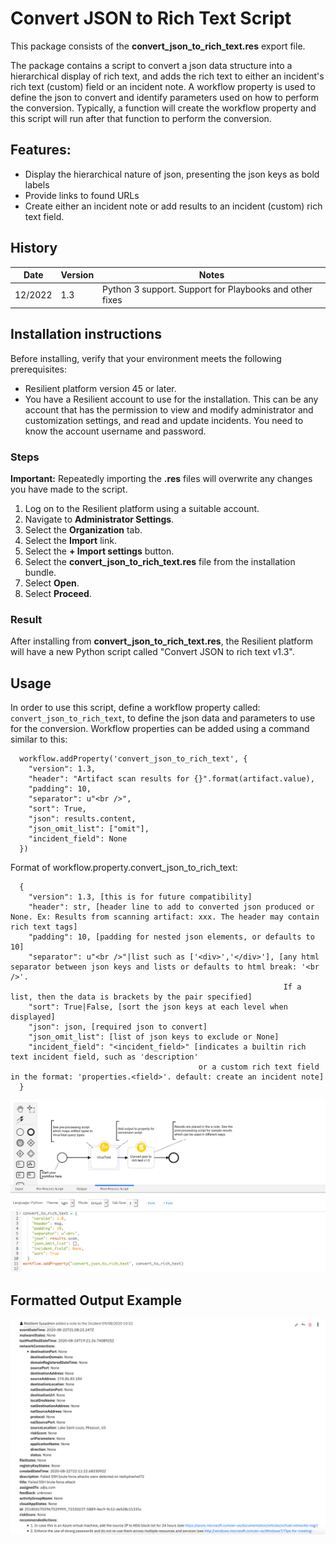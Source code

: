 # Convert JSON to Rich Text Script
This package consists of the **convert_json_to_rich_text.res** export file.

The package contains a script to convert a json data structure into a hierarchical display of rich text,
and adds the rich text to either an incident's rich text (custom) field or an incident note.
A workflow property is used to define the json to convert and identify parameters used on how to perform the conversion.
Typically, a function will create the workflow property and this script will run after that function to perform the conversion.

## Features:
  * Display the hierarchical nature of json, presenting the json keys as bold labels
  * Provide links to found URLs
  * Create either an incident note or add results to an incident (custom) rich text field.

## History
| Date | Version | Notes |
| ---- | ------- | ----- |
| 12/2022 | 1.3 | Python 3 support. Support for Playbooks and other fixes |

## Installation instructions

Before installing, verify that your environment meets the following prerequisites:
* Resilient platform version 45 or later.
* You have a Resilient account to use for the installation. This can be any account that has the permission to view and modify administrator and customization settings, and read and update incidents. You need to know the account username and password.

### Steps

**Important:** Repeatedly importing the **.res** files will overwrite any changes you have made to the script.

1. Log on to the Resilient platform using a suitable account.
1. Navigate to **Administrator Settings**.
1. Select the **Organization** tab.
1. Select the **Import** link.
1. Select the **+ Import settings** button.
1. Select the **convert_json_to_rich_text.res** file from the installation bundle.
1. Select **Open**.
1. Select **Proceed**.

### Result
After installing from **convert_json_to_rich_text.res**, the Resilient platform will have a new Python script called "Convert JSON to rich text v1.3".

## Usage
In order to use this script, define a workflow property called: `convert_json_to_rich_text`, to define the json data and parameters to use for the conversion.
Workflow properties can be added using a command similar to this:
```
  workflow.addProperty('convert_json_to_rich_text', {
    "version": 1.3,
    "header": "Artifact scan results for {}".format(artifact.value),
    "padding": 10,
    "separator": u"<br />",
    "sort": True,
    "json": results.content,
    "json_omit_list": ["omit"],
    "incident_field": None
  })
```

  Format of workflow.property.convert_json_to_rich_text:
```
  {
    "version": 1.3, [this is for future compatibility]
    "header": str, [header line to add to converted json produced or None. Ex: Results from scanning artifact: xxx. The header may contain rich text tags]
    "padding": 10, [padding for nested json elements, or defaults to 10]
    "separator": u"<br />"|list such as ['<div>','</div>'], [any html separator between json keys and lists or defaults to html break: '<br />'.
                                                             If a list, then the data is brackets by the pair specified]
    "sort": True|False, [sort the json keys at each level when displayed]
    "json": json, [required json to convert]
    "json_omit_list": [list of json keys to exclude or None]
    "incident_field": "<incident_field>" [indicates a builtin rich text incident field, such as 'description'
                                          or a custom rich text field in the format: 'properties.<field>'. default: create an incident note]
  }
```

![Example Post Processing Script](./screenshots/example_post_script.png)

## Formatted Output Example
![Example](./screenshots/example.png)